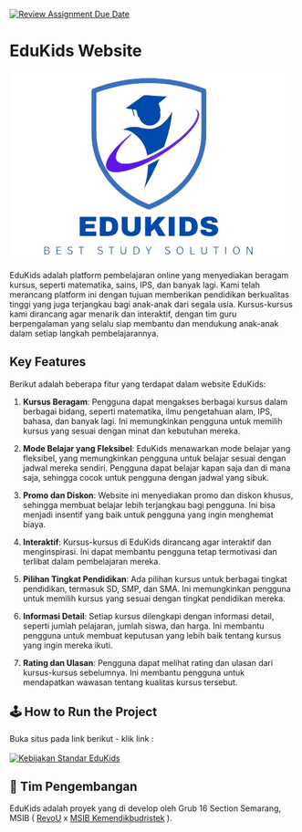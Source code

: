 [![Review Assignment Due Date](https://classroom.github.com/assets/deadline-readme-button-24ddc0f5d75046c5622901739e7c5dd533143b0c8e959d652212380cedb1ea36.svg)](https://classroom.github.com/a/yZWC7OmO)
# EduKids Website
![EduKids Logo](./assets/images/logo.png)

EduKids adalah platform pembelajaran online yang menyediakan beragam kursus, seperti matematika, sains, IPS, dan banyak lagi. Kami telah merancang platform ini dengan tujuan memberikan pendidikan berkualitas tinggi yang juga terjangkau bagi anak-anak dari segala usia. Kursus-kursus kami dirancang agar menarik dan interaktif, dengan tim guru berpengalaman yang selalu siap membantu dan mendukung anak-anak dalam setiap langkah pembelajarannya.

## Key Features

Berikut adalah beberapa fitur yang terdapat dalam website EduKids:

1. **Kursus Beragam**: Pengguna dapat mengakses berbagai kursus dalam berbagai bidang, seperti matematika, ilmu pengetahuan alam, IPS, bahasa, dan banyak lagi. Ini memungkinkan pengguna untuk memilih kursus yang sesuai dengan minat dan kebutuhan mereka.

2. **Mode Belajar yang Fleksibel**: EduKids menawarkan mode belajar yang fleksibel, yang memungkinkan pengguna untuk belajar sesuai dengan jadwal mereka sendiri. Pengguna dapat belajar kapan saja dan di mana saja, sehingga cocok untuk pengguna dengan jadwal yang sibuk.

3. **Promo dan Diskon**: Website ini menyediakan promo dan diskon khusus, sehingga membuat belajar lebih terjangkau bagi pengguna. Ini bisa menjadi insentif yang baik untuk pengguna yang ingin menghemat biaya.

4. **Interaktif**: Kursus-kursus di EduKids dirancang agar interaktif dan menginspirasi. Ini dapat membantu pengguna tetap termotivasi dan terlibat dalam pembelajaran mereka.

5. **Pilihan Tingkat Pendidikan**: Ada pilihan kursus untuk berbagai tingkat pendidikan, termasuk SD, SMP, dan SMA. Ini memungkinkan pengguna untuk memilih kursus yang sesuai dengan tingkat pendidikan mereka.

6. **Informasi Detail**: Setiap kursus dilengkapi dengan informasi detail, seperti jumlah pelajaran, jumlah siswa, dan harga. Ini membantu pengguna untuk membuat keputusan yang lebih baik tentang kursus yang ingin mereka ikuti.

7. **Rating dan Ulasan**: Pengguna dapat melihat rating dan ulasan dari kursus-kursus sebelumnya. Ini membantu pengguna untuk mendapatkan wawasan tentang kualitas kursus tersebut.

## 🕹 How to Run the Project
Buka situs pada link berikut - klik link : <br><br>
[![Kebijakan Standar EduKids](https://md-buttons.francoisvoron.com/button.svg?text=EduKids)](https://kampus-merdeka-software-engineering.github.io/FE-16/) 

## 🤗 Tim Pengembangan
EduKids adalah proyek yang di develop oleh Grub 16 Section Semarang, MSIB ( [RevoU](https://revou.co/) x [MSIB Kemendikbudristek](https://www.kemdikbud.go.id/) ).
